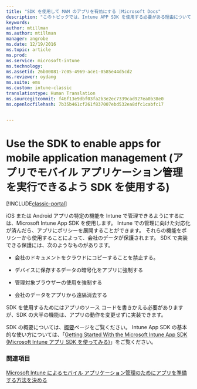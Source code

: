 ```yaml
---
title: "SDK を使用して MAM のアプリを有効にする |Microsoft Docs"
description: "このトピックでは、Intune APP SDK を使用する必要がある理由について概説します。"
keywords: 
author: mtillman
ms.author: mtillman
manager: angrobe
ms.date: 12/19/2016
ms.topic: article
ms.prod: 
ms.service: microsoft-intune
ms.technology: 
ms.assetid: 26b00081-7c05-4969-ace1-0585e44d5cd2
ms.reviewer: oydang
ms.suite: ems
ms.custom: intune-classic
translationtype: Human Translation
ms.sourcegitcommit: f46f13e9dbf03fa2b3e2ec7339cad927ea0b38e0
ms.openlocfilehash: 7b35b461cf261f837007ebd532ea8dfc1cabfc17


---
```


# <a name="use-the-sdk-to-enable-apps-for-mobile-application-management"></a>Use the SDK to enable apps for mobile application management (アプリでモバイル アプリケーション管理を実行できるよう SDK を使用する)

[!INCLUDE[classic-portal](../includes/classic-portal.md)]

iOS または Android アプリの特定の機能を Intune で管理できるようにするには、Microsoft Intune App SDK を使用します。 Intune での管理に向けた対応化が済んだら、アプリにポリシーを展開することができます。 それらの機能をポリシーから使用することによって、会社のデータが保護されます。 SDK で実装できる保護には、次のようなものがあります。

-   会社のドキュメントをクラウドにコピーすることを禁止する。

-   デバイスに保存するデータの暗号化をアプリに強制する

-   管理対象ブラウザーの使用を強制する

-   会社のデータをアプリから遠隔消去する

SDK を使用するためにはアプリのソース コードを書きかえる必要がありますが、SDK の大半の機能は、アプリの動作を変更せずに実装できます。

SDK の概要については、[概要](/intune/develop/intune-app-sdk)ページをご覧ください。 Intune App SDK の基本的な使い方については、「[Getting Started With the Microsoft Intune App SDK (Microsoft Intune アプリ SDK を使ってみる)](/intune/develop/intune-app-sdk-get-started)」をご覧ください。

### <a name="see-also"></a>関連項目
[Microsoft Intune によるモバイル アプリケーション管理のためにアプリを準備する方法を決める](decide-how-to-prepare-apps-for-mobile-application-management-with-microsoft-intune.md)



<!--HONumber=Dec16_HO3-->


